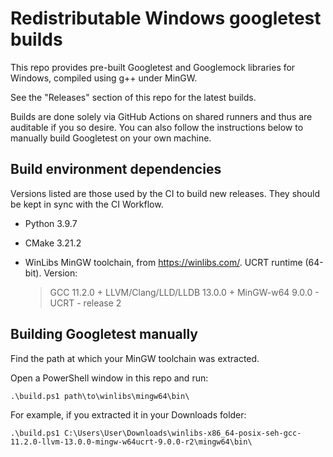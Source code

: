 # Redistributable Windows googletest builds

This repo provides pre-built Googletest and Googlemock libraries for Windows, compiled using g++
under MinGW.

See the "Releases" section of this repo for the latest builds.

Builds are done solely via GitHub Actions on shared runners and thus are auditable if you so desire.
You can also follow the instructions below to manually build Googletest on your own machine.

## Build environment dependencies

Versions listed are those used by the CI to build new releases. They should be kept in sync with the
CI Workflow.

- Python 3.9.7
- CMake 3.21.2
- WinLibs MinGW toolchain, from https://winlibs.com/. UCRT runtime (64-bit). Version:

  > GCC 11.2.0 + LLVM/Clang/LLD/LLDB 13.0.0 + MinGW-w64 9.0.0 - UCRT - release 2

## Building Googletest manually

Find the path at which your MinGW toolchain was extracted.

Open a PowerShell window in this repo and run:

```
.\build.ps1 path\to\winlibs\mingw64\bin\
```

For example, if you extracted it in your Downloads folder:

```
.\build.ps1 C:\Users\User\Downloads\winlibs-x86_64-posix-seh-gcc-11.2.0-llvm-13.0.0-mingw-w64ucrt-9.0.0-r2\mingw64\bin\
```
